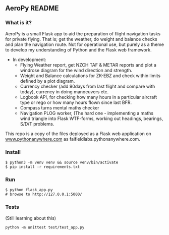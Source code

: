 ## AeroPy README #

### What is it?

AeroPy is a small Flask app to aid the preparation of flight navigation tasks for private flying. That is; get the weather, do weight and balance checks and plan the navigation route. Not for operational use, but purely as a theme to develop my understanding of Python and the Flask web framework.

* In development: 
    - Flying Weather report, get NZCH TAF & METAR reports and plot a windrose diagram for the wind direction and strength.
    - Weight and Balance calculations for ZK-EBZ and check within limits defined by a plot diagram.
    - Currency checker (add 90days from last flight and compare with today), currency in doing manoeuvers etc.
    - Logbook API, for checking how many hours in a particular aircraft type or rego or how many hours flown since last BFR.
    - Compass turns mental maths checker
    - Navigation PLOG worker, 
    	(The hard one - implementing a maths wind triangle into Flask WTF-forms, working out headings, bearings, S/D/T problems.

This repo is a copy of the files deployed as a Flask web application on www.pythonanywhere.com as faifieldlabs.pythonanywhere.com.

### Install

	$ python3 -m venv venv && source venv/bin/activate
	$ pip install -r requirements.txt

### Run 

	$ python flask_app.py
	# browse to http://127.0.0.1:5000/

### Tests 

(Still learning about this)

	python -m unittest test/test_app.py
 
